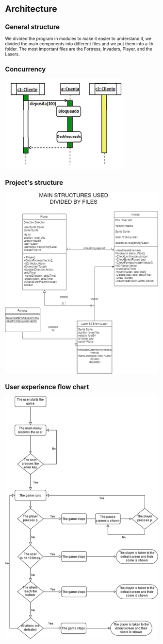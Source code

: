 # Architecture

## General structure
We divided the program in modules
to make it easier to understand it, we divided the main components into different files and we put them into a lib folder. The most important files are the Fortress, Invaders, Player, and the Lasers.
## Concurrency
![Concurrency](assets/textures/concurrency.jpg)

## Project's structure
![StructureDiagram](assets/textures/structureDiagram.jpg)

## User experience flow chart
![UserExperienceFlowChart](assets/textures/userExperienceFlowChart.jpg)
